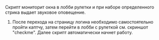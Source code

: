 Скрипт мониторит окна в лобби рулетки и при наборе определенного стрика выдает звуковое оповещение.
1) После перехода на страницу логина необходимо самостоятельно пройти каптчу, затем перейти в лобби с рулеткой см. скриншот "checkme". Далее скрипт автоматически начнет работу.